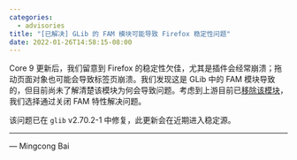 ```yaml
---
categories:
  - advisories
title: "[已解决] GLib 的 FAM 模块可能导致 Firefox 稳定性问题"
date: 2022-01-26T14:58:15-08:00
---
```


Core 9 更新后，我们留意到 Firefox 的稳定性欠佳，尤其是插件会经常崩溃；拖动页面对象也可能会导致标签页崩溃。我们发现这是 GLib 中的 FAM 模块导致的，但目前尚未了解清楚该模块为何会导致问题。考虑到上游目前已[移除该模块](https://gitlab.gnome.org/GNOME/glib/-/commit/7427bb71)，我们选择通过关闭 FAM 特性解决问题。

该问题已在 `glib` v2.70.2-1 中修复，此更新会在近期进入稳定源。

---

— Mingcong Bai
